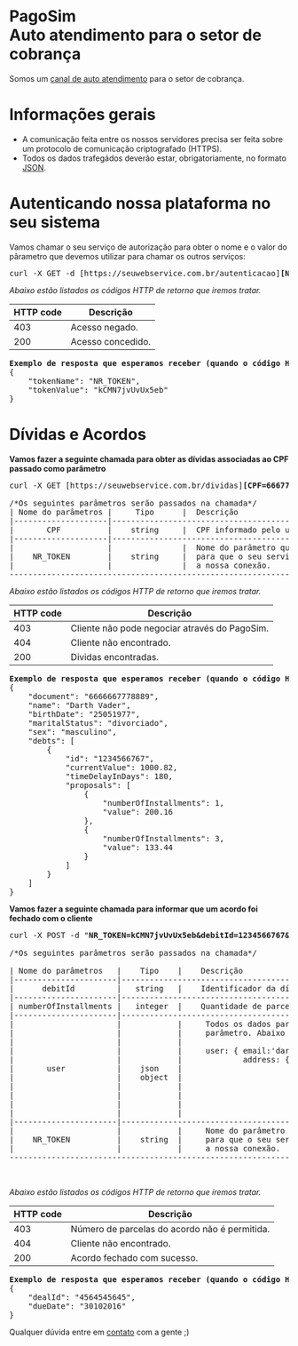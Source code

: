 PagoSim<br>Auto atendimento para o setor de cobrança
====

Somos um [canal de auto atendimento](http://www.slideshare.net/pagosim/apresentao-comercial-pagosim) para o setor de cobrança.


Informações gerais
===

* A comunicação feita entre os nossos servidores precisa ser feita sobre um protocolo de comunicação criptografado (HTTPS).
* Todos os dados trafegádos deverão estar, obrigatoriamente, no formato [JSON](http://www.json.org/).


Autenticando nossa plataforma no seu sistema
====

Vamos chamar o seu serviço de autorização para obter o nome e o valor do pârametro que devemos utilizar para chamar os outros serviços:

<pre>
curl -X GET -d [https://seuwebservice.com.br/autenticacao]<b>[Nossas credenciais]</b>
</pre>

*Abaixo estão listados os códigos HTTP de retorno que iremos tratar.*

| HTTP code |                   Descrição                                   |
|-----------|---------------------------------------------------------------|
| 403       |                   Acesso negado.                              |
| 200       |                   Acesso concedido.                           |

<pre>
<b>Exemplo de resposta que esperamos receber (quando o código HTTP for igual a 200)</b>
{
    "tokenName": "NR_TOKEN",
    "tokenValue": "kCMN7jvUvUx5eb"
}
</pre>

Dívidas e Acordos
====

__Vamos fazer a seguinte chamada para obter as dívidas associadas ao CPF passado como parâmetro__<br/>
<pre>
curl -X GET [https://seuwebservice.com.br/dividas]<b>[CPF=666777888999&NR_TOKEN=kCMN7jvUvUx5eb]</b>

/*Os seguintes parâmetros serão passados na chamada*/
| Nome do parâmetros |     Tipo      |  Descrição                                     
|--------------------|-----------------------------------------------------------------------------------
|       CPF          |    string     |  CPF informado pelo usuário do PagoSim.        
|--------------------|-----------------------------------------------------------------------------------
|                    |               |  Nome do parâmetro que capturamos na autenticação e vamos enviar 
|    NR_TOKEN        |    string     |  para que o seu servidor reconheça, através do valor do parâmetro, 
|                    |               |  a nossa conexão. 
---------------------------------------------------------------------------------------------------------
</pre>

*Abaixo estão listados os códigos HTTP de retorno que iremos tratar.*

| HTTP code |                 Descrição                                     |
|-----------|---------------------------------------------------------------|
| 403       |                 Cliente não pode negociar através do PagoSim. |
| 404       |                 Cliente não encontrado.                       |
| 200       |                 Dividas encontradas.                          |

<pre>
<b>Exemplo de resposta que esperamos receber (quando o código HTTP for igual a 200)</b>
{
    "document": "6666667778889",
    "name": "Darth Vader",
    "birthDate": "25051977",
    "maritalStatus": "divorciado",
    "sex": "masculino",
    "debts": [
        {
            "id": "1234566767",
            "currentValue": 1000.82,
            "timeDelayInDays": 180,
            "proposals": [
                {
                    "numberOfInstallments": 1,
                    "value": 200.16
                },
                {
                    "numberOfInstallments": 3,
                    "value": 133.44
                }
            ]
        }
    ]
}
</pre>

__Vamos fazer a seguinte chamada para informar que um acordo foi fechado com o cliente__<br/>
<pre>
curl -X POST -d "<b>NR_TOKEN=kCMN7jvUvUx5eb&debitId=1234566767&numberOfInstallments=3</b>" [https://seuwebservice.com.br/acordo]

/*Os seguintes parâmetros serão passados na chamada*/

| Nome do parâmetros   |    Tipo    |    Descrição                                     
|----------------------|------------------------------------------------------------------------------------
|      debitId         |   string   |    Identificador da dívida fornecida por vocês.        
|----------------------|------------------------------------------------------------------------------------
| numberOfInstallments |   integer  |    Quantidade de parcelas escolhidas para fechar o acordo.        
|----------------------|------------------------------------------------------------------------------------
|                      |            |     Todos os dados para contato informado pelo usuário serão enviados
|                      |            |     parâmetro. Abaixo um exemplo de preenchimento deste parâmetro.
|                      |            |      
|                      |            |     user: { email:'darthvader@starwars.com',
|                      |            |             address: { zipCode:66666090,
|       user           |    json    |                        street:'av paulista', 
|                      |    object  |                        number:1877, 
|                      |            |                        additionalInfo:'ap 67',
|                      |            |                        city:'Sao Paulo',
|                      |            |                        state:'SP' }
|                      |            |                        }
|----------------------|------------------------------------------------------------------------------------
|                      |            |     Nome do parâmetro que capturamos na autenticação e vamos enviar 
|    NR_TOKEN          |    string  |     para que o seu servidor reconheça, através do valor do parâmetro, 
|                      |            |     a nossa conexão.
------------------------------------------------------------------------------------------------------------


</pre>

*Abaixo estão listados os códigos HTTP de retorno que iremos tratar.*

| HTTP code |                 Descrição                                     |
|-----------|---------------------------------------------------------------|
| 403       |                 Número de parcelas do acordo não é permitida. |
| 404       |                 Cliente não encontrado.                       |
| 200       |                 Acordo fechado com sucesso.                   |

<pre>
<b>Exemplo de resposta que esperamos receber (quando o código HTTP for igual a 200)</b>
{
    "dealId": "4564545645",
    "dueDate": "30102016"
}
</pre>

Qualquer dúvida entre em [contato](mailto:devops@pagosim.com.br) com a gente ;) 

